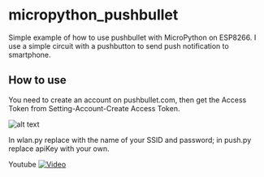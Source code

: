 # micropython_pushbullet
Simple example of how to use pushbullet with MicroPython on ESP8266. I use a simple circuit with a pushbutton to send push notification to smartphone.

## How to use

You need to create an account on pushbullet.com, then get the Access Token from Setting-Account-Create Access Token.

![alt text](https://raw.githubusercontent.com/gsampallo/micropython_pushbullet/master/pushbullet.jpg "Imagenes")

In wlan.py replace with the name of your SSID and password; in push.py replace apiKey with your own.

Youtube
[![Video](https://img.youtube.com/vi/aAHSvF9e9S8/0.jpg)](https://youtu.be/yzbS0v04fp8)
